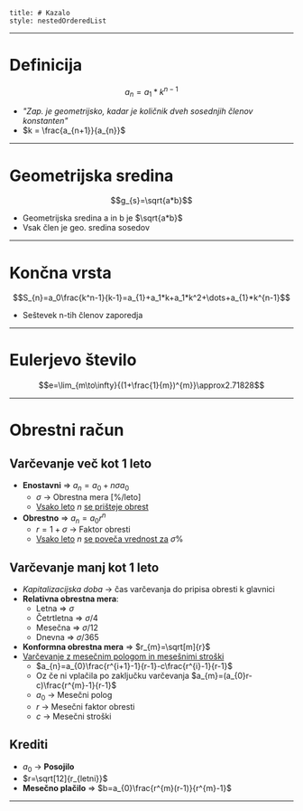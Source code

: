 ```table-of-contents
title: # Kazalo
style: nestedOrderedList
```
---
# Definicija
$$a_{n}=a_{1}*k^{n-1}$$
- *"Zap. je geometrijsko, kadar je količnik dveh sosednjih členov konstanten"*
- $k = \frac{a_{n+1}}{a_{n}}$
---
# Geometrijska sredina
$$g_{s}=\sqrt{a*b}$$
- Geometrijska sredina a in b je $\sqrt{a*b}$ 
- Vsak člen je geo. sredina sosedov
---
# Končna vrsta
$$S_{n}=a_0\frac{k^n-1}{k-1}=a_{1}+a_1*k+a_1*k^2+\dots+a_{1}*k^{n-1}$$
- Seštevek n-tih členov zaporedja
---
# Eulerjevo število
$$e=\lim_{m\to\infty}{(1+\frac{1}{m})^{m}}\approx2.71828$$

---
# Obrestni račun
## Varčevanje več kot 1 leto
- **Enostavni** => $a_{n}=a_{0}+n\sigma a_{0}$
	- $\sigma$ -> Obrestna mera \[%/leto]
	- <u>Vsako leto</u> $n$ <u>se prišteje obrest</u>
- **Obrestno** => $a_{n}=a_{0}r^{n}$
	- $r=1+\sigma$ -> Faktor obresti
	- <u>Vsako leto</u> $n$ <u>se poveča vrednost za</u> $\sigma$%

## Varčevanje manj kot 1 leto
- *Kapitalizacijska doba* -> čas varčevanja do pripisa obresti k glavnici
- **Relativna obrestna mera**:
	- Letna  => $\sigma$
	- Četrtletna => $\sigma/{4}$
	- Mesečna => $\sigma/12$
	- Dnevna => $\sigma/365$
- **Konformna obrestna mera** => $r_{m}=\sqrt[m]{r}$
- <u>Varčevanje z mesečnim pologom in mesešnimi stroški</u> 
	- $a_{n}=a_{0}\frac{r^{i+1}-1}{r-1}-c\frac{r^{i}-1}{r-1}$
	- Oz če ni vplačila po zaključku varčevanja $a_{m}=(a_{0}r-c)\frac{r^{m}-1}{r-1}$
	- $a_{0}$ -> Mesečni polog
	- $r$ -> Mesečni faktor obresti
	- $c$ -> Mesečni stroški 
	
## Krediti
- $a_{0}$ -> **Posojilo**
- $r=\sqrt[12]{r_{letni}}$
- **Mesečno plačilo** => $b=a_{0}\frac{r^{m}(r-1)}{r^{m}-1}$
---
